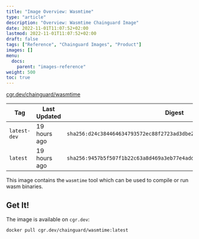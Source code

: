 ```yaml
---
title: "Image Overview: Wasmtime"
type: "article"
description: "Overview: Wasmtime Chainguard Image"
date: 2022-11-01T11:07:52+02:00
lastmod: 2022-11-01T11:07:52+02:00
draft: false
tags: ["Reference", "Chainguard Images", "Product"]
images: []
menu:
  docs:
    parent: "images-reference"
weight: 500
toc: true
---
```


[cgr.dev/chainguard/wasmtime](https://github.com/chainguard-images/images/tree/main/images/wasmtime)

| Tag          | Last Updated | Digest                                                                    |
|--------------|--------------|---------------------------------------------------------------------------|
| `latest-dev` | 19 hours ago | `sha256:d24c384464634793572ec88f2723ad3dbe2c3b6fa737b8ba53f7de042afc9aa8` |
| `latest`     | 19 hours ago | `sha256:9457b5f507f1b22c63a8d469a3eb77e4add0bf2d66ffa3279dbb5a6808e31ea8` |



This image contains the `wasmtime` tool which can be used to compile or run wasm binaries.

## Get It!

The image is available on `cgr.dev`:

```
docker pull cgr.dev/chainguard/wasmtime:latest
```
